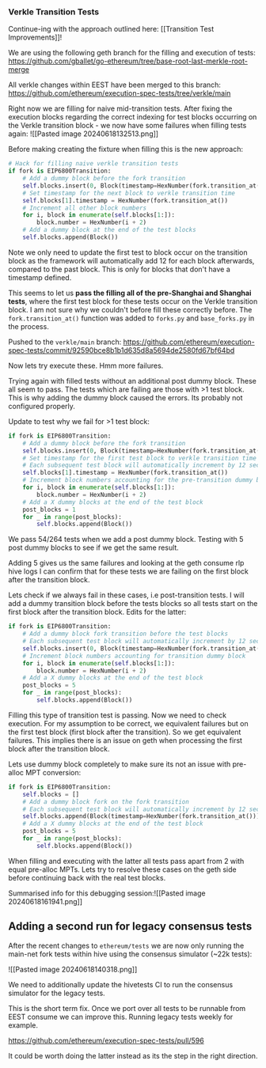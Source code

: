 
### Verkle Transition Tests

Continue-ing with the approach outlined here: [[Transition Test Improvements]]!

We are using the following geth branch for the filling and execution of tests:
https://github.com/gballet/go-ethereum/tree/base-root-last-merkle-root-merge

All verkle changes within EEST have been merged to this branch:
https://github.com/ethereum/execution-spec-tests/tree/verkle/main

Right now we are filling for naive mid-transition tests. After fixing the execution blocks regarding the correct indexing for test blocks occurring on the Verkle transition block - we now have some failures when filling tests again:
 ![[Pasted image 20240618132513.png]]

Before making creating the fixture when filling this is the new approach:

```python
# Hack for filling naive verkle transition tests
if fork is EIP6800Transition:
	# Add a dummy block before the fork transition
	self.blocks.insert(0, Block(timestamp=HexNumber(fork.transition_at() - 1)))
	# Set timestamp for the next block to verkle transition time
	self.blocks[1].timestamp = HexNumber(fork.transition_at())
	# Increment all other block numbers
	for i, block in enumerate(self.blocks[1:]):
		block.number = HexNumber(i + 2)
	# Add a dummy block at the end of the test blocks
	self.blocks.append(Block())
```

Note we only need to update the first test to block occur on the transition block as the framework will automatically add 12 for each block afterwards, compared to the past block. This is only for blocks that don't have a timestamp defined.

This seems to let us **pass the filling all of the pre-Shanghai and Shanghai tests**, where the first test block for these tests occur on the Verkle transition block. I am not sure why we couldn't before fill these correctly before. The `fork.transition_at()` function was added to `forks.py` and `base_forks.py` in the process.

Pushed to the `verkle/main` branch: https://github.com/ethereum/execution-spec-tests/commit/92590bce8b1b1d635d8a5694de2580fd67bf64bd

Now lets try execute these. Hmm more failures. 

Trying again with filled tests without an additional post dummy block. These all seem to pass. The tests which are failing are those with >1 test block. This is why adding the dummy block caused the errors. Its probably not configured properly.

Update to test why we fail for >1 test block:
```python
if fork is EIP6800Transition:
	# Add a dummy block before the fork transition
	self.blocks.insert(0, Block(timestamp=HexNumber(fork.transition_at() - 1)))
	# Set timestamp for the first test block to verkle transition time
	# Each subsequent test block will automatically increment by 12 seconds
	self.blocks[1].timestamp = HexNumber(fork.transition_at())
	# Increment block numbers accounting for the pre-transition dummy block
	for i, block in enumerate(self.blocks[1:]):
		block.number = HexNumber(i + 2)
	# Add a X dummy blocks at the end of the test block
	post_blocks = 1
	for _ in range(post_blocks):
		self.blocks.append(Block())
```

We pass 54/264 tests when we add a post dummy block. Testing with 5 post dummy blocks to see if we get the same result.

Adding 5 gives us the same failures and looking at the geth consume rlp hive logs I can confirm that for these tests we are failing on the first block after the transition block.

Lets check if we always fail in these cases, i.e post-transition tests. I will add a dummy transition block before the tests blocks so all tests start on the first block after the transition block. Edits for the latter:

```python
if fork is EIP6800Transition:
	# Add a dummy block fork transition before the test blocks
	# Each subsequent test block will automatically increment by 12 seconds
	self.blocks.insert(0, Block(timestamp=HexNumber(fork.transition_at())))
	# Increment block numbers accounting for transition dummy block
	for i, block in enumerate(self.blocks[1:]):
		block.number = HexNumber(i + 2)
	# Add a X dummy blocks at the end of the test block
	post_blocks = 5
	for _ in range(post_blocks):
		self.blocks.append(Block())
```

Filling this type of transition test is passing. Now we need to check execution. For my assumption to be correct, we equivalent failures but on the first test block (first block after the transition). So we get equivalent failures. This implies there is an issue on geth when processing the first block after the transition block.

Lets use dummy block completely to make sure its not an issue with pre-alloc MPT conversion:
```python
if fork is EIP6800Transition:
	self.blocks = []
	# Add a dummy block fork on the fork transition
	# Each subsequent test block will automatically increment by 12 seconds
	self.blocks.append(Block(timestamp=HexNumber(fork.transition_at())))
	# Add a X dummy blocks at the end of the test block
	post_blocks = 5
	for _ in range(post_blocks):
		self.blocks.append(Block())
```


When filling and executing with the latter all tests pass apart from 2 with equal pre-alloc MPTs.
Lets try to resolve these cases on the geth side before continuing back with the real test blocks.

Summarised info for this debugging session:![[Pasted image 20240618161941.png]]



## Adding a second run for legacy consensus tests

After the recent changes to `ethereum/tests` we are now only running the main-net fork tests within hive using the consensus simulator (~22k tests):

![[Pasted image 20240618140318.png]]

We need to additionally update the hivetests CI to run the consensus simulator for the legacy tests.

This is the short term fix. Once we port over all tests to be runnable from EEST consume we can improve this. Running legacy tests weekly for example.

https://github.com/ethereum/execution-spec-tests/pull/596

It could be worth doing the latter instead as its the step in the right direction.
